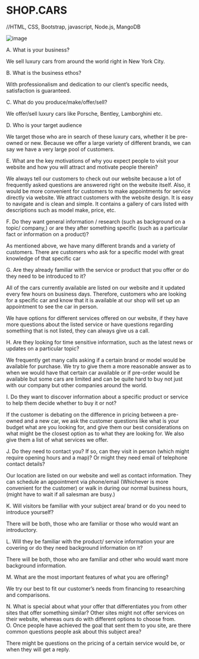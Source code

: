 # SHOP.CARS  
//HTML, CSS, Bootstrap, javascript, Node.js, MangoDB


![image](https://user-images.githubusercontent.com/91506037/189188101-32ac499d-a360-4c87-908f-f17318cfe0ed.png)

A.	What is your business?

We sell luxury cars from around the world right in New York City. 

B.	What is the business ethos?

With professionalism and dedication to our client’s specific needs, satisfaction is guaranteed.

C.	What do you produce/make/offer/sell?

We offer/sell luxury cars like Porsche, Bentley, Lamborghini etc. 

D.	Who is your target audience

We target those who are in search of these luxury cars, whether it be pre-owned or new. Because we offer a large variety of different brands, we can say we have a very large pool of customers.

E.	What are the key motivations of why you expect people to visit your website and how you will attract and motivate people therein?

We always tell our customers to check out our website because a lot of frequently asked questions are answered right on the website itself. Also, it would be more convenient for customers to make appointments for service directly via website. 
We attract customers with the website design. It is easy to navigate and is clean and simple. It contains a gallery of cars listed with descriptions such as model make, price, etc.

F.	Do they want general information / research (such as background on a topic/ company,) or are they after something specific (such as a particular fact or information on a product)?

As mentioned above, we have many different brands and a variety of customers. There are customers who ask for a specific model with great knowledge of that specific car

G.	Are they already familiar with the service or product that you offer or do they need to be introduced to it?

All of the cars currently available are listed on our website and it updated every few hours on business days. Therefore, customers who are looking for a specific car and know that it is available at our shop will set up an appointment to see the car in person. 

We have options for different services offered on our website, if they have more questions about the listed service or have questions regarding something that is not listed, they can always give us a call.

H.	Are they looking for time sensitive information, such as the latest news or updates on a particular topic?

We frequently get many calls asking if a certain brand or model would be available for purchase. We try to give them a more reasonable answer as to when we would have that certain car available or if pre-order would be available but some cars are limited and can be quite hard to buy not just with our company but other companies around the world.


I.	Do they want to discover information about a specific product or service to help them decide whether to buy it or not?

If the customer is debating on the difference in pricing between a pre-owned and a new car, we ask the customer questions like what is your budget what are you looking for, and give them our best considerations on what might be the closest option as to what they are looking for. We also give them a list of what services we offer. 

J.	Do they need to contact you? If so, can they visit in person (which might require opening hours and a map)? Or might they need email of telephone contact details?

Our location are listed on our website and well as contact information. They can schedule an appointment via phone/email (Whichever is more convenient for the customer) or walk in during our normal business hours, (might have to wait if all salesman are busy.)

K.	Will visitors be familiar with your subject area/ brand or do you need to introduce yourself? 

There will be both, those who are familiar or those who would want an introductory.  

L.	Will they be familiar with the product/ service information your are covering or do they need background information on it?

There will be both, those who are familiar and other who would want more background information.

M.	What are the most important features of what you are offering?

We try our best to fit our customer’s needs from financing to researching and comparisons. 

N.	What is special about what your offer that differentiates you from other sites that offer something similar? 
Other sites might not offer services on their website, whereas ours do with different options to choose from.  
O.	Once people have achieved the goal that sent them to you site, are there common questions people ask about this subject area?

There might be questions on the pricing of a certain service would be, or when they will get a reply. 

